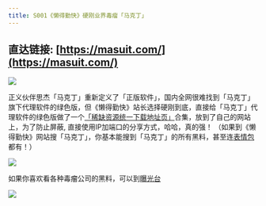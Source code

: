 ```yaml
---
title: S001《懒得勤快》硬刚业界毒瘤「马克丁」
---
```


## 直达链接: [https://masuit.com/](https://masuit.com/)


![](https://www.v2fy.com/asset/0i/OnlineToolsBook/OnlineToolsBookMD/S001_masuit_com.assets/002.png)

正义伙伴思杰「马克丁」重新定义了「正版软件」，国内全网很难找到「马克丁」旗下代理软件的绿色版，但《懒得勤快》站长选择硬刚到底，直接给「马克丁」代理软件的绿色版做了一个[「稀缺资源统一下载地址页」](https://masuit.com/misc/5)合集，放到了自己的网站上，为了防止屏蔽, 直接使用IP加端口的分享方式，哈哈，真的强！ （如果到《懒得勤快》网站搜「马克丁」，你基本能搜到「马克丁」的所有黑料，甚至连[表情包](https://masuit.com/1345/%E9%A9%AC%E5%85%8B%E4%B8%81)都有！）


![](https://www.v2fy.com/asset/0i/OnlineToolsBook/OnlineToolsBookMD/S001_masuit_com.assets/004.png)


如果你喜欢看各种毒瘤公司的黑料，可以到[曝光台](https://masuit.com/cat/43)

![](https://www.v2fy.com/asset/0i/OnlineToolsBook/OnlineToolsBookMD/S001_masuit_com.assets/001.png)